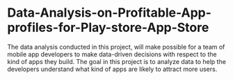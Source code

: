 # Data-Analysis-on-Profitable-App-profiles-for-Play-store-App-Store

The data analysis conducted in this project, will make possible for a team of mobile app developers to make data-driven decisions with respect to the kind of apps they build.
The goal in this project is to analyze data to help the developers understand what kind of apps are likely to attract more users.
